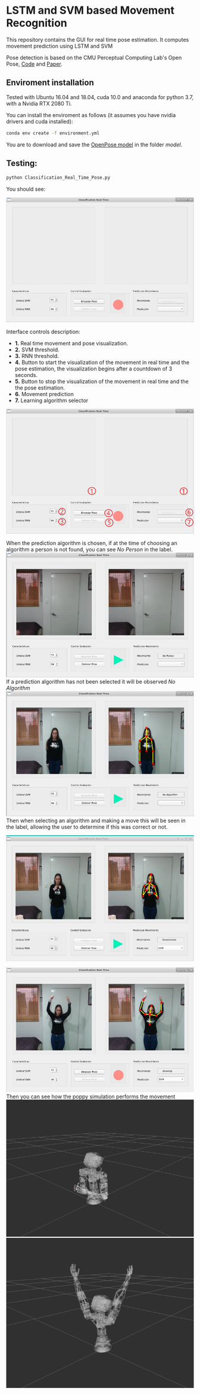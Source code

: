 # LSTM and SVM based Movement Recognition

This repository contains the GUI for real time pose estimation. It computes movement prediction using LSTM and SVM

Pose detection is based on the CMU Perceptual Computing Lab's Open Pose, [Code](https://github.com/CMU-Perceptual-Computing-Lab/openpose) and [Paper](https://arxiv.org/pdf/1602.00134.pdf).


## Enviroment installation

Tested with Ubuntu 16.04 and 18.04, cuda 10.0 and anaconda for python 3.7, with a Nvidia RTX 2080 Ti.

You can install the enviroment as follows (it assumes you have nvidia drivers and cuda installed):

``` sh
conda env create -f environment.yml
```

You are to download and save the [OpenPose model](https://drive.google.com/open?id=1Plb4OoTYA7ChHkjCqZeqtC1GvGqWnZdf) in the folder *model*.

## Testing:

``` sh
python Classification_Real_Time_Pose.py
``` 

You should see:

![github-small](img/Interface.png)

Interface controls description:

- **1.** Real time movement and pose visualization.
- **2.** SVM threshold.
- **3.** RNN threshold.
- **4.** Button to start the visualization of the movement in real time and the pose estimation, the visualization begins after a countdown of 3 seconds.
- **5.** Button to stop the visualization of the movement in real time and the the pose estimation.
- **6.** Movement prediction
- **7.** Learning algorithm selector

![github-small](img/Interface_Explain.png)

When the prediction algorithm is chosen, if at the time of choosing an algorithm a person is not found, you can see *No Person* in the label.
![github-small](img/No_Person.png)
If a prediction algorithm has not been selected it will be observed *No Algorithm*
![github-small](img/No_Algorithm.png)
Then when selecting an algorithm and making a move this will be seen in the label, allowing the user to determine if this was correct or not.

![github-small](img/Move_Center.png)

![github-small](img/Move_Up.png)
Then you can see how the poppy simulation performs the movement
![github-small](img/Poppy_Move_Center.png)
![github-small](img/Poppy_Move_Up.png)
